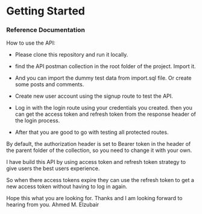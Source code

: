 # Getting Started

### Reference Documentation

How to use the API:

- Please clone this repository and run it locally. 

- find the API postman collection in the root folder of the project.
Import it.
- And you can import the dummy test data from import.sql file. Or create some posts and comments.
- Create new user account using the signup route to test the API.
- Log in with the login route using your credentials you created. then you can get the access token and refresh token from the response header of the login process.
- After that you are good to go with testing all protected routes.

By default, the authorization header is set to Bearer token in the header of the parent folder of the collection, so you need to change it with your own.

I have build this API by using access token and refresh token strategy to give users the best users experience.

So when there access tokens expire they can use the refresh token to get a new access token without having to log in again.


Hope this what you are looking for.
Thanks and I am looking forward to hearing from you.
Ahmed M. Elzubair